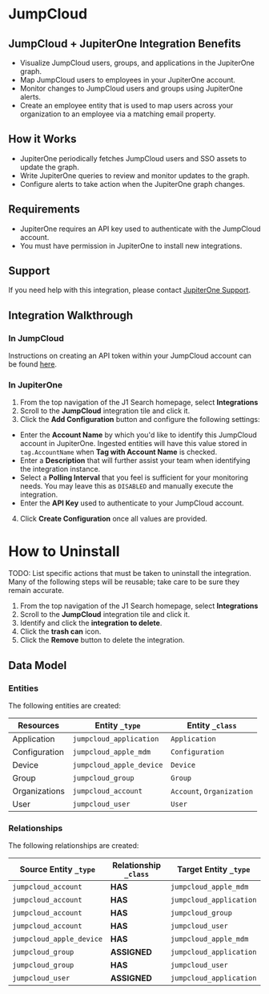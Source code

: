 # JumpCloud

## JumpCloud + JupiterOne Integration Benefits

- Visualize JumpCloud users, groups, and applications in the JupiterOne graph.
- Map JumpCloud users to employees in your JupiterOne account.
- Monitor changes to JumpCloud users and groups using JupiterOne alerts.
- Create an employee entity that is used to map users across your organization
  to an employee via a matching email property.

## How it Works

- JupiterOne periodically fetches JumpCloud users and SSO assets to update the
  graph.
- Write JupiterOne queries to review and monitor updates to the graph.
- Configure alerts to take action when the JupiterOne graph changes.

## Requirements

- JupiterOne requires an API key used to authenticate with the JumpCloud
  account.
- You must have permission in JupiterOne to install new integrations.

## Support

If you need help with this integration, please contact
[JupiterOne Support](https://support.jupiterone.io).

## Integration Walkthrough

### In JumpCloud

Instructions on creating an API token within your JumpCloud account can be found
[here][1].

### In JupiterOne

1. From the top navigation of the J1 Search homepage, select **Integrations**
2. Scroll to the **JumpCloud** integration tile and click it.
3. Click the **Add Configuration** button and configure the following settings:

- Enter the **Account Name** by which you'd like to identify this JumpCloud
  account in JupiterOne. Ingested entities will have this value stored in
  `tag.AccountName` when **Tag with Account Name** is checked.
- Enter a **Description** that will further assist your team when identifying
  the integration instance.
- Select a **Polling Interval** that you feel is sufficient for your monitoring
  needs. You may leave this as `DISABLED` and manually execute the integration.
- Enter the **API Key** used to authenticate to your JumpCloud account.

4. Click **Create Configuration** once all values are provided.

# How to Uninstall

TODO: List specific actions that must be taken to uninstall the integration.
Many of the following steps will be reusable; take care to be sure they remain
accurate.

1. From the top navigation of the J1 Search homepage, select **Integrations**
2. Scroll to the **JumpCloud** integration tile and click it.
3. Identify and click the **integration to delete**.
4. Click the **trash can** icon.
5. Click the **Remove** button to delete the integration.

<!-- {J1_DOCUMENTATION_MARKER_START} -->
<!--
********************************************************************************
NOTE: ALL OF THE FOLLOWING DOCUMENTATION IS GENERATED USING THE
"j1-integration document" COMMAND. DO NOT EDIT BY HAND! PLEASE SEE THE DEVELOPER
DOCUMENTATION FOR USAGE INFORMATION:

https://github.com/JupiterOne/sdk/blob/main/docs/integrations/development.md
********************************************************************************
-->

## Data Model

### Entities

The following entities are created:

| Resources     | Entity `_type`           | Entity `_class`           |
| ------------- | ------------------------ | ------------------------- |
| Application   | `jumpcloud_application`  | `Application`             |
| Configuration | `jumpcloud_apple_mdm`    | `Configuration`           |
| Device        | `jumpcloud_apple_device` | `Device`                  |
| Group         | `jumpcloud_group`        | `Group`                   |
| Organizations | `jumpcloud_account`      | `Account`, `Organization` |
| User          | `jumpcloud_user`         | `User`                    |

### Relationships

The following relationships are created:

| Source Entity `_type`    | Relationship `_class` | Target Entity `_type`   |
| ------------------------ | --------------------- | ----------------------- |
| `jumpcloud_account`      | **HAS**               | `jumpcloud_apple_mdm`   |
| `jumpcloud_account`      | **HAS**               | `jumpcloud_application` |
| `jumpcloud_account`      | **HAS**               | `jumpcloud_group`       |
| `jumpcloud_account`      | **HAS**               | `jumpcloud_user`        |
| `jumpcloud_apple_device` | **HAS**               | `jumpcloud_apple_mdm`   |
| `jumpcloud_group`        | **ASSIGNED**          | `jumpcloud_application` |
| `jumpcloud_group`        | **HAS**               | `jumpcloud_user`        |
| `jumpcloud_user`         | **ASSIGNED**          | `jumpcloud_application` |

<!--
********************************************************************************
END OF GENERATED DOCUMENTATION AFTER BELOW MARKER
********************************************************************************
-->
<!-- {J1_DOCUMENTATION_MARKER_END} -->

[1]:
  https://docs.jumpcloud.com/2.0/authentication-and-authorization/authentication-and-authorization-overview
